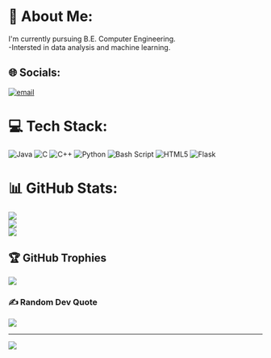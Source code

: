 # 💫 About Me:
I'm currently pursuing B.E. Computer Engineering.<br>-Intersted in data analysis and machine learning.


## 🌐 Socials:
[![email](https://img.shields.io/badge/Email-D14836?logo=gmail&logoColor=white)](mailto:shubhashishkarki@gmail.com) 

# 💻 Tech Stack:
![Java](https://img.shields.io/badge/java-%23ED8B00.svg?style=for-the-badge&logo=openjdk&logoColor=white) ![C](https://img.shields.io/badge/c-%2300599C.svg?style=for-the-badge&logo=c&logoColor=white) ![C++](https://img.shields.io/badge/c++-%2300599C.svg?style=for-the-badge&logo=c%2B%2B&logoColor=white) ![Python](https://img.shields.io/badge/python-3670A0?style=for-the-badge&logo=python&logoColor=ffdd54) ![Bash Script](https://img.shields.io/badge/bash_script-%23121011.svg?style=for-the-badge&logo=gnu-bash&logoColor=white) ![HTML5](https://img.shields.io/badge/html5-%23E34F26.svg?style=for-the-badge&logo=html5&logoColor=white) ![Flask](https://img.shields.io/badge/flask-%23000.svg?style=for-the-badge&logo=flask&logoColor=white)
# 📊 GitHub Stats:
![](https://github-readme-stats.vercel.app/api?username=Shubhashish-Karki&theme=dark&hide_border=false&include_all_commits=true&count_private=true)<br/>
![](https://github-readme-streak-stats.herokuapp.com/?user=Shubhashish-Karki&theme=dark&hide_border=false)<br/>
![](https://github-readme-stats.vercel.app/api/top-langs/?username=Shubhashish-Karki&theme=dark&hide_border=false&include_all_commits=true&count_private=true&layout=compact)

## 🏆 GitHub Trophies
![](https://github-profile-trophy.vercel.app/?username=Shubhashish-Karki&theme=radical&no-frame=false&no-bg=true&margin-w=4)

### ✍️ Random Dev Quote
![](https://quotes-github-readme.vercel.app/api?type=horizontal&theme=radical)

---
[![](https://visitcount.itsvg.in/api?id=Shubhashish-Karki&icon=0&color=3)](https://visitcount.itsvg.in)

<!-- Proudly created with GPRM ( https://gprm.itsvg.in ) -->
